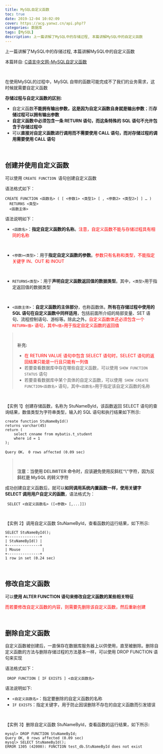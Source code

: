 ```yaml
---
title: MySQL自定义函数
toc: true
date: 2019-12-04 10:02:09
cover: https://acg.yanwz.cn/api.php?7
categories: 数据库
tags: [MySQL]
description: 上一篇讲解了MySQL中的存储过程, 本篇讲解MySQL中的自定义函数
---
```


上一篇讲解了MySQL中的存储过程, 本篇讲解MySQL中的自定义函数

本篇转自: [C语言中文网-MySQL自定义函数](http://c.biancheng.net/view/2590.html)

<br/>

<!--more-->

在使用MySQL的过程中，MySQL 自带的函数可能完成不了我们的业务需求，这时候就需要自定义函数

**存储过程与自定义函数的区别:**

-   自定义函数**不能拥有输出参数，这是因为自定义函数自身就是输出参数**；而**存储过程可以拥有输出参数**
-   **自定义函数中必须包含一条 RETURN 语句，而这条特殊的 SQL 语句不允许包含于存储过程中**
-   可以**直接对自定义函数进行调用而不需要使用 CALL 语句，而对存储过程的调用需要使用 CALL 语句**

<br/>

## 创建并使用自定义函数

可以使用 `CREATE FUNCTION `语句创建自定义函数

语法格式如下： 

```mysql
CREATE FUNCTION <函数名> ( [ <参数1> <类型1> [ , <参数2> <类型2>] ] … )
  RETURNS <类型>
  <函数主体>
```

语法说明如下： 

-    `<函数名>`：**指定自定义函数的名称**。<font color="#ff0000">注意，自定义函数不能与存储过程具有相同的名称</font>

​    

-    `<参数><类型>`：用于**指定自定义函数的参数**。<font color="#ff0000">参数只有名称和类型，不能指定关键字 IN、OUT 和 INOUT</font>

​    

-    `RETURNS<类型>`：用于**声明自定义函数返回值的数据类型**。其中，`<类型>`用于指定返回值的数据类型

​    

-    `<函数主体>`：**自定义函数的主体部分**，也称函数体。**所有在存储过程中使用的 SQL 语句在自定义函数中同样适用**，包括前面所介绍的局部变量、SET 语句、流程控制语句、游标等。除此之外，<font color="#ff0000">自定义函数体还必须包含一个 `RETURN<值>` 语句，其中`<值>`用于指定自定义函数的返回值</font>

><br/>
>
>**补充:**
>
>-   <font color="#ff0000">在 RETURN VALUE 语句中包含 SELECT 语句时，SELECT 语句的返回结果只能是一行且只能有一列值</font>
>-   若要查看数据库中存在哪些自定义函数，可以使用 `SHOW FUNCTION STATUS` 语句
>-   若要查看数据库中某个具体的自定义函数，可以使用` SHOW CREATE FUNCTION<函数名>` 语句，其中`<函数名>`用于指定该自定义函数的名称

<br/>

【实例 1】创建存储函数，名称为 StuNameById，该函数返回 SELECT 语句的查询结果，数值类型为字符串类型，输入的 SQL 语句和执行结果如下所示:

```mysql
create function StuNameById()
returns varchar(45)
return (
	select cnname from mybatis.t_student 
    where id = 1
);

Query OK， 0 rows affected (0.09 sec)
```

><br/>
>
>**注意：当使用 DELIMITER 命令时，应该避免使用反斜杠“\”字符，因为反斜杠是 MySQL 的转义字符**

成功创建自定义函数后，就可以**如同调用系统内置函数一样，使用关键字 SELECT 调用用户自定义的函数**，语法格式为： 

```mysql
 SELECT <自定义函数名> ([<参数> [,...]])
```

<br/>

 【实例 2】调用自定义函数 StuNameById，查看函数的运行结果，如下所示:

```mysql
SELECT StuNameById();
+---------------+
| StuNameById() |
+---------------+
| Mouse          |
+---------------+
1 row in set (0.24 sec)
```

<br/>

##  修改自定义函数

可以**使用 ALTER FUNCTION 语句来修改自定义函数的某些相关特征**

<font color="#ff0000">而若要修改自定义函数的内容，则需要先删除该自定义函数，然后重新创建</font>

<br/>

## 删除自定义函数

自定义函数被创建后，一直保存在数据库服务器上以供使用，直至被删除。删除自定义函数的方法与删除存储过程的方法基本一样，可以使用 DROP FUNCTION 语句来实现

语法格式如下： 

```mysql
 DROP FUNCTION [ IF EXISTS ] <自定义函数名>
```

语法说明如下:

-   `<自定义函数名>`：指定要删除的自定义函数的名称
-   `IF EXISTS`：指定关键字，用于防止因误删除不存在的自定义函数而引发错误

<br/>

【实例 3】删除自定义函数 StuNameById，查看函数的运行结果，如下所示:

```mysql
mysql> DROP FUNCTION StuNameById;
Query OK, 0 rows affected (0.09 sec)
mysql> SELECT StuNameById();
ERROR 1305 (42000): FUNCTION test_db.StuNameById does not exist
```

<br/>